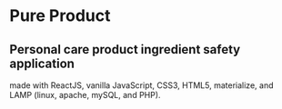 # Pure Product

## Personal care product ingredient safety application
made with ReactJS, vanilla JavaScript, CSS3, HTML5, materialize, and LAMP (linux, apache, mySQL, and PHP). 
